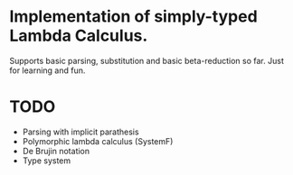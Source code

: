 # Implementation of simply-typed Lambda Calculus.
Supports basic parsing, substitution and basic beta-reduction so far.
Just for learning and fun.

# TODO
- Parsing with implicit parathesis
- Polymorphic lambda calculus (SystemF)
- De Brujin notation
- Type system
